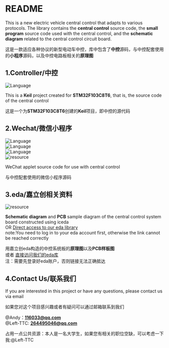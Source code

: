 # README

This is a new electric vehicle central control that adapts to various protocols. The library contains the **central control** source code, the **small program** source code used with the central control, and the **schematic diagram** related to the central control circuit board.

这是一款适应各种协议的新型电动车中控，库中包含了**中控**源码，与中控配套使用的**小程序**源码，以及中控电路板相关的**原理图**

##  1.Controller/中控
![Language](https://img.shields.io/badge/Language-C-green)

This is a **Keil** project created for **STM32F103C8T6**, that is, the source code of the central control

这是一个为**STM32F103C8T6**创建的**Keil**项目，即中控的源代码

##  2.Wechat/微信小程序
![Language](https://img.shields.io/badge/Language-wxss-yellow)      
![Language](https://img.shields.io/badge/Language-wxml-blue)      
![Language](https://img.shields.io/badge/Language-JavaScript-orange)     
![resource](https://img.shields.io/badge/resource-WeChatDeveloperTools-blue)

WeChat applet source code for use with central control

与中控配套使用的微信小程序源码

## 3.eda/嘉立创相关资料
![resource](https://img.shields.io/badge/resource-iceda-blue)

**Schematic diagram** and **PCB** sample diagram of the central control system board constructed using iceda        
OR [Direct access to our eda library](https://oshwhub.com/andy89/dian-dong-che-zhong-kong-1)    
note:You need to log in to your eda account first, otherwise the link cannot be reached correctly

用嘉立创eda构造的中控系统板的**原理图**以及**PCB样板图**         
或者 [直接访问我们的eda库](https://oshwhub.com/andy89/dian-dong-che-zhong-kong-1)   
注：需要先登录好eda账户，否则链接无法正确抵达

## 4.Contact Us/联系我们

If you are interested in this project or have any questions, please contact us via email

如果您对这个项目感兴趣或者有疑问可以通过邮箱联系到我们

@Andy：[**116033@qq.com**](mailto:116033@qq.com)          
@Left-TTC:  [**264495046@qq.com**](mailto:264495046@qq.com)   

占用一点公共资源：本人是一名大学生，如果您有相关的职位空缺，可以考虑一下我:@Left-TTC
